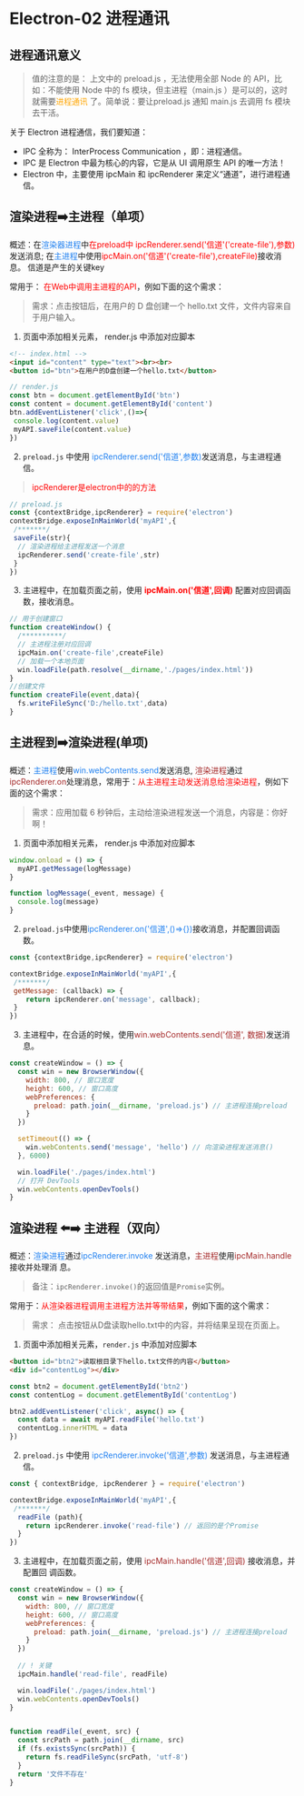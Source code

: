 # Electron-02  进程通讯

## 进程通讯意义

> 值的注意的是：
上⽂中的 preload.js ，⽆法使⽤全部 Node 的 API，⽐如：不能使⽤ Node 中的 fs 模块，但主进程（main.js ）是可以的，这时就需要<font color="orange">进程通讯</font> 了。简单说：要让preload.js 通知 main.js 去调⽤ fs 模块去⼲活。

关于 Electron 进程通信，我们要知道：

* IPC 全称为： InterProcess Communication ，即：进程通信。
* IPC 是 Electron 中最为核⼼的内容，它是从 UI 调⽤原⽣ API 的唯⼀⽅法！
* Electron 中，主要使⽤ ipcMain 和 ipcRenderer 来定义“通道”，进⾏进程通信。

## 渲染进程➡️主进程（单项）

概述：在<font color="#2080f0">渲染器进程</font>中<font color='red'>在preload中 ipcRenderer.send('信道'('create-file'),参数)</font>发送消息;
在<font color="#2080f0">主进程</font>中使用<font color='red'>ipcMain.on('信道'('create-file'),createFile)</font>接收消息。
信道是产生的关键key

常⽤于： <font color="red">在Web中调用主进程的API</font>，例如下⾯的这个需求：
> 需求：点击按钮后，在⽤户的 D 盘创建⼀个 hello.txt ⽂件，⽂件内容来⾃于⽤户输⼊。

1. ⻚⾯中添加相关元素， render.js 中添加对应脚本

```html
<!-- index.html -->
<input id="content" type="text"><br><br>
<button id="btn">在⽤户的D盘创建⼀个hello.txt</button>
```

``` js
// render.js
const btn = document.getElementById('btn')
const content = document.getElementById('content')
btn.addEventListener('click',()=>{
 console.log(content.value)
 myAPI.saveFile(content.value)
})
```

2. `preload.js` 中使⽤ <font color='#2080f0'>ipcRenderer.send('信道',参数)</font>发送消息，与主进程通信。

> <font color='red'>ipcRenderer是electron中的的方法 </font>

```js
// preload.js
const {contextBridge,ipcRenderer} = require('electron')
contextBridge.exposeInMainWorld('myAPI',{
 /*******/
 saveFile(str){
  // 渲染进程给主进程发送⼀个消息
  ipcRenderer.send('create-file',str)
 }
})
```

3. 主进程中，在加载⻚⾯之前，使⽤ **<font color='red'>ipcMain.on('信道',回调)</font>**  配置对应回调函数，接收消息。

```js
// ⽤于创建窗⼝
function createWindow() {
  /**********/
  // 主进程注册对应回调
  ipcMain.on('create-file',createFile)
  // 加载⼀个本地⻚⾯
  win.loadFile(path.resolve(__dirname,'./pages/index.html'))
}
//创建⽂件
function createFile(event,data){
  fs.writeFileSync('D:/hello.txt',data)
}
```

## 主进程到➡️渲染进程(单项)

概述：<font color='#2080f0'>主进程</font>使⽤<font color='#2080f0'>win.webContents.send</font>发送消息, <font color='brown'>渲染进程</font>通过<font color='brown'>ipcRenderer.on</font>处理消息，常⽤于：<font color='red'>从主进程主动发送消息给渲染进程</font>，例如下⾯的这个需求：
> 需求：应⽤加载 6 秒钟后，主动给渲染进程发送⼀个消息，内容是：你好啊！

1. ⻚⾯中添加相关元素， render.js 中添加对应脚本

```js
window.onload = () => {
  myAPI.getMessage(logMessage)
}

function logMessage(_event, message) {
  console.log(message)
}
```

2. `preload.js`中使用<font color='#2080f0'>ipcRenderer.on('信道',()=>{})</font>接收消息，并配置回调函数。

```js
const {contextBridge,ipcRenderer} = require('electron')

contextBridge.exposeInMainWorld('myAPI',{
 /*******/
 getMessage: (callback) => {
    return ipcRenderer.on('message', callback);
 }
})
```

3. 主进程中，在合适的时候，使用<font color='brown'>win.webContents.send('信道', 数据)</font>发送消息。

```js
const createWindow = () => {
  const win = new BrowserWindow({
    width: 800, // 窗⼝宽度
    height: 600, // 窗⼝⾼度
    webPreferences: {
      preload: path.join(__dirname, 'preload.js') // 主进程连接preload
    }
  })

  setTimeout(() => {
    win.webContents.send('message', 'hello') // 向渲染进程发送消息()
  }, 6000)

  win.loadFile('./pages/index.html')
  // 打开 DevTools
  win.webContents.openDevTools()
}
```

## 渲染进程 ⬅️➡️ 主进程（双向）

概述：<font color='#2080f0'>渲染进程</font>通过<font color='#2080f0'>ipcRenderer.invoke</font> 发送消息，<font color='brown'>主进程</font>使⽤<font color='brown'>ipcMain.handle</font> 接收并处理消
息。

> 备注：`ipcRenderer.invoke()`的返回值是`Promise`实例。

常⽤于：<font color='red'>从渲染器进程调用主进程方法并等带结果</font>，例如下⾯的这个需求：

> 需求： 点击按钮从D盘读取hello.txt中的内容，并将结果呈现在页面上。

1. ⻚⾯中添加相关元素，`render.js` 中添加对应脚本

```html
<button id="btn2">读取根目录下hello.txt文件的内容</button>
<div id="contentLog"></div>
```

```js
const btn2 = document.getElementById('btn2')
const contentLog = document.getElementById('contentLog')

btn2.addEventListener('click', async() => {
  const data = await myAPI.readFile('hello.txt')
  contentLog.innerHTML = data
})
```

2. `preload.js` 中使⽤ <font color='#2080f0'>ipcRenderer.invoke('信道',参数)</font>  发送消息，与主进程通信。

```js
const { contextBridge, ipcRenderer } = require('electron')

contextBridge.exposeInMainWorld('myAPI',{
 /*******/
  readFile (path){
    return ipcRenderer.invoke('read-file') // 返回的是个Promise
  }
})
```

3.  主进程中，在加载⻚⾯之前，使⽤ <font color='brown'> ipcMain.handle('信道',回调)</font> 接收消息，并配置回
调函数。

```js
const createWindow = () => {
  const win = new BrowserWindow({
    width: 800, // 窗⼝宽度
    height: 600, // 窗⼝⾼度
    webPreferences: {
      preload: path.join(__dirname, 'preload.js') // 主进程连接preload
    }
  })
  
  // ! 关键
  ipcMain.handle('read-file', readFile)

  win.loadFile('./pages/index.html')
  win.webContents.openDevTools()
}


function readFile(_event, src) {
  const srcPath = path.join(__dirname, src)
  if (fs.existsSync(srcPath)) {
    return fs.readFileSync(srcPath, 'utf-8')
  }
  return '文件不存在'
}

```













